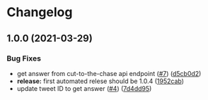 # Changelog

## 1.0.0 (2021-03-29)


### Bug Fixes

* get answer from cut-to-the-chase api endpoint ([#7](https://www.github.com/bcoe/istheshipstillstuck/issues/7)) ([d5cb0d2](https://www.github.com/bcoe/istheshipstillstuck/commit/d5cb0d2114e754f26e371d26a07ada906237515b))
* **release:** first automated relese should be 1.0.4 ([1952cab](https://www.github.com/bcoe/istheshipstillstuck/commit/1952cab0e16180d76e4a497e85a7cc3824a84f21))
* update tweet ID to get answer ([#4](https://www.github.com/bcoe/istheshipstillstuck/issues/4)) ([7d4dd95](https://www.github.com/bcoe/istheshipstillstuck/commit/7d4dd957fcb179bbb625459262b4a16b541e103c))
